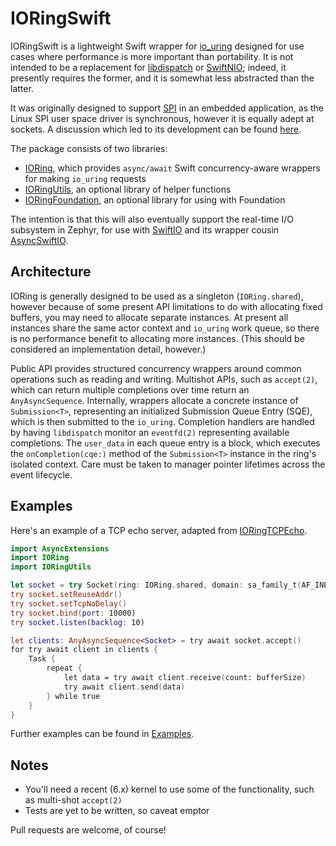 IORingSwift
===========

IORingSwift is a lightweight Swift wrapper for [io\_uring](https://en.wikipedia.org/wiki/Io_uring) designed for use cases where performance is more important than portability. It is not intended to be a replacement for [libdispatch](https://github.com/apple/swift-corelibs-libdispatch) or [SwiftNIO](https://github.com/apple/swift-nio); indeed, it presently requires the former, and it is somewhat less abstracted than the latter.

It was originally designed to support [SPI](https://en.wikipedia.org/wiki/Serial_Peripheral_Interface) in an embedded application, as the Linux SPI user space driver is synchronous, however it is equally adept at sockets. A discussion which led to its development can be found [here](https://forums.swift.org/t/blocking-i-o-and-concurrency/67276).

The package consists of two libraries:

* [IORing](Sources/IORing), which provides `async/await` Swift concurrency-aware wrappers for making `io_uring` requests
* [IORingUtils](Sources/IORingUtils), an optional library of helper functions
* [IORingFoundation](Sources/IORingFoundation), an optional library for using with Foundation

The intention is that this will also eventually support the real-time I/O subsystem in Zephyr, for use with [SwiftIO](https://github.com/madmachineio/SwiftIO) and its wrapper cousin [AsyncSwiftIO](https://github.com/PADL/LinuxHalSwiftIO/tree/main/Sources/AsyncSwiftIO).

Architecture
------------

IORing is generally designed to be used as a singleton (`IORing.shared`), however because of some present API limitations to do with allocating fixed buffers, you may need to allocate separate instances. At present all instances share the same actor context and `io_uring` work queue, so there is no performance benefit to allocating more instances. (This should be considered an implementation detail, however.)

Public API provides structured concurrency wrappers around common operations such as reading and writing. Multishot APIs, such as `accept(2)`, which can return multiple completions over time return an `AnyAsyncSequence`. Internally, wrappers allocate a concrete instance of `Submission<T>`, representing an initialized Submission Queue Entry (SQE), which is then submitted to the `io_uring`. Completion handlers are handled by having `libdispatch` monitor an `eventfd(2)` representing available completions. The `user_data` in each queue entry is a block, which executes the `onCompletion(cqe:)` method of the `Submission<T>` instance in the ring's isolated context. Care must be taken to manager pointer lifetimes across the event lifecycle.

Examples
--------

Here's an example of a TCP echo server, adapted from [IORingTCPEcho](Examples/IORingTCPEcho/IORingTCPEcho.swift).

```swift
import AsyncExtensions
import IORing
import IORingUtils

let socket = try Socket(ring: IORing.shared, domain: sa_family_t(AF_INET), type: SOCK_STREAM, protocol: 0)
try socket.setReuseAddr()
try socket.setTcpNoDelay()
try socket.bind(port: 10000)
try socket.listen(backlog: 10)

let clients: AnyAsyncSequence<Socket> = try await socket.accept()
for try await client in clients {
    Task {
        repeat {
            let data = try await client.receive(count: bufferSize)
            try await client.send(data)
        } while true
    }
}
```

Further examples can be found in [Examples](Examples).

Notes
-----

* You'll need a recent (6.x) kernel to use some of the functionality, such as multi-shot `accept(2)`
* Tests are yet to be written, so caveat emptor

Pull requests are welcome, of course!

